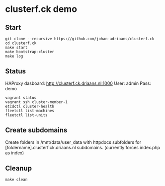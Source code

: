 # clusterf.ck demo

## Start
````
git clone --recursive https://github.com/johan-adriaans/clusterf.ck
cd clusterf.ck
make start
make bootstrap-cluster
make log
````

## Status
HAProxy dasboard: http://clusterf.ck.driaans.nl:1000
User: admin
Pass: demo

````
vagrant status
vagrant ssh cluster-member-1
etcdctl cluster-health
fleetctl list-machines
fleetctl list-units
````

## Create subdomains
Create folders in /mnt/data/user_data with httpdocs subfolders for [foldername].clusterf.ck.driaans.nl subdomains. (currently forces index.php as index)

## Cleanup

````
make clean
````
